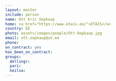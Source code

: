 ```yaml
---
layout: master
include: person
name: Ott Eric Oopkaup
home: <a href="https://www.etais.ee/">ETAIS</a>
country: EE
photo: assets/images/people/Ott-Oopkaup.jpg
email: ott.oopkaup@ut.ee
phone: 
on_contract: yes
has_been_on_contract:
groups:
  dellingr:
  pari:
  heilsa:
---
```

